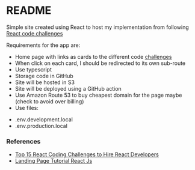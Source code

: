 # README

Simple site created using React to host my implementation from following [React code challenges](https://blog.imocha.io/react-coding-challenges)

Requirements for the app are:

- Home page with links as cards to the different code [challenges](https://blog.imocha.io/react-coding-challenges)
- When click on each card, I should be redirected to its own sub-route
- Use typescript
- Storage code in GitHub
- Site will be hosted in S3
- Site will be deployed using a GitHub action
- Use Amazon Route 53 to buy cheapest domain for the page maybe (check to avoid over billing)
- Use files:

* .env.development.local
* .env.production.local

### References

- [Top 15 React Coding Challenges to Hire React Developers](https://blog.imocha.io/react-coding-challenges)
- [Landing Page Tutorial React Js](https://www.youtube.com/watch?v=GVjIflROwJ4)
